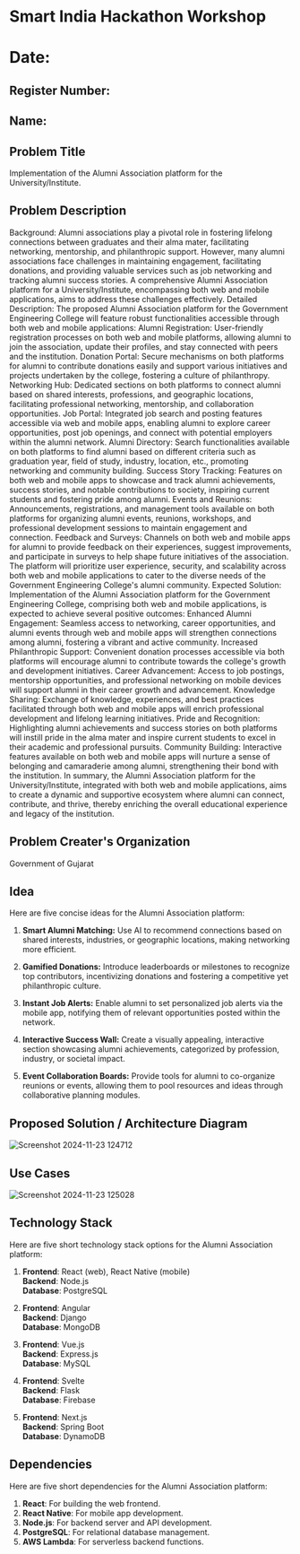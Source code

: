 # Smart India Hackathon Workshop
# Date:
## Register Number:
## Name:
## Problem Title
Implementation of the Alumni Association platform for the University/Institute.
## Problem Description
Background: Alumni associations play a pivotal role in fostering lifelong connections between graduates and their alma mater, facilitating networking, mentorship, and philanthropic support. However, many alumni associations face challenges in maintaining engagement, facilitating donations, and providing valuable services such as job networking and tracking alumni success stories. A comprehensive Alumni Association platform for a University/Institute, encompassing both web and mobile applications, aims to address these challenges effectively. Detailed Description: The proposed Alumni Association platform for the Government Engineering College will feature robust functionalities accessible through both web and mobile applications: Alumni Registration: User-friendly registration processes on both web and mobile platforms, allowing alumni to join the association, update their profiles, and stay connected with peers and the institution. Donation Portal: Secure mechanisms on both platforms for alumni to contribute donations easily and support various initiatives and projects undertaken by the college, fostering a culture of philanthropy. Networking Hub: Dedicated sections on both platforms to connect alumni based on shared interests, professions, and geographic locations, facilitating professional networking, mentorship, and collaboration opportunities. Job Portal: Integrated job search and posting features accessible via web and mobile apps, enabling alumni to explore career opportunities, post job openings, and connect with potential employers within the alumni network. Alumni Directory: Search functionalities available on both platforms to find alumni based on different criteria such as graduation year, field of study, industry, location, etc., promoting networking and community building. Success Story Tracking: Features on both web and mobile apps to showcase and track alumni achievements, success stories, and notable contributions to society, inspiring current students and fostering pride among alumni. Events and Reunions: Announcements, registrations, and management tools available on both platforms for organizing alumni events, reunions, workshops, and professional development sessions to maintain engagement and connection. Feedback and Surveys: Channels on both web and mobile apps for alumni to provide feedback on their experiences, suggest improvements, and participate in surveys to help shape future initiatives of the association. The platform will prioritize user experience, security, and scalability across both web and mobile applications to cater to the diverse needs of the Government Engineering College's alumni community. Expected Solution: Implementation of the Alumni Association platform for the Government Engineering College, comprising both web and mobile applications, is expected to achieve several positive outcomes: Enhanced Alumni Engagement: Seamless access to networking, career opportunities, and alumni events through web and mobile apps will strengthen connections among alumni, fostering a vibrant and active community. Increased Philanthropic Support: Convenient donation processes accessible via both platforms will encourage alumni to contribute towards the college's growth and development initiatives. Career Advancement: Access to job postings, mentorship opportunities, and professional networking on mobile devices will support alumni in their career growth and advancement. Knowledge Sharing: Exchange of knowledge, experiences, and best practices facilitated through both web and mobile apps will enrich professional development and lifelong learning initiatives. Pride and Recognition: Highlighting alumni achievements and success stories on both platforms will instill pride in the alma mater and inspire current students to excel in their academic and professional pursuits. Community Building: Interactive features available on both web and mobile apps will nurture a sense of belonging and camaraderie among alumni, strengthening their bond with the institution. In summary, the Alumni Association platform for the University/Institute, integrated with both web and mobile applications, aims to create a dynamic and supportive ecosystem where alumni can connect, contribute, and thrive, thereby enriching the overall educational experience and legacy of the institution.
## Problem Creater's Organization
Government of Gujarat

## Idea
Here are five concise ideas for the Alumni Association platform:  

1. **Smart Alumni Matching:** Use AI to recommend connections based on shared interests, industries, or geographic locations, making networking more efficient.  

2. **Gamified Donations:** Introduce leaderboards or milestones to recognize top contributors, incentivizing donations and fostering a competitive yet philanthropic culture.  

3. **Instant Job Alerts:** Enable alumni to set personalized job alerts via the mobile app, notifying them of relevant opportunities posted within the network.  

4. **Interactive Success Wall:** Create a visually appealing, interactive section showcasing alumni achievements, categorized by profession, industry, or societal impact.  

5. **Event Collaboration Boards:** Provide tools for alumni to co-organize reunions or events, allowing them to pool resources and ideas through collaborative planning modules.  


## Proposed Solution / Architecture Diagram
![Screenshot 2024-11-23 124712](https://github.com/user-attachments/assets/4d3eb21f-e602-4205-959f-aa7e144d6c2d)



## Use Cases
![Screenshot 2024-11-23 125028](https://github.com/user-attachments/assets/b5763f0f-d01f-46b7-9cca-f14725c33852)



## Technology Stack
Here are five short technology stack options for the Alumni Association platform:

1. **Frontend**: React (web), React Native (mobile)  
   **Backend**: Node.js  
   **Database**: PostgreSQL

2. **Frontend**: Angular  
   **Backend**: Django  
   **Database**: MongoDB

3. **Frontend**: Vue.js  
   **Backend**: Express.js  
   **Database**: MySQL

4. **Frontend**: Svelte  
   **Backend**: Flask  
   **Database**: Firebase

5. **Frontend**: Next.js  
   **Backend**: Spring Boot  
   **Database**: DynamoDB


## Dependencies
Here are five short dependencies for the Alumni Association platform:

1. **React**: For building the web frontend.
2. **React Native**: For mobile app development.
3. **Node.js**: For backend server and API development.
4. **PostgreSQL**: For relational database management.
5. **AWS Lambda**: For serverless backend functions.

